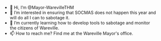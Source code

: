 - 👋 Hi, I’m @Mayor-WarevilleTHM
- 👀 I’m interested in ensuring that SOCMAS does not happen this year and will do all I can to sabotage it.
- 🌱 I’m currently learning how to develop tools to sabotage and monitor the citizens of Wareville.
- 📫 How to reach me? Find me at the Wareville Mayor's office.
<!---
Mayor-WarevilleTHM/Mayor-WarevilleTHM is a ✨ special ✨ repository because its `README.md` (this file) appears on your GitHub profile.
You can click the Preview link to take a look at your changes.
--->
